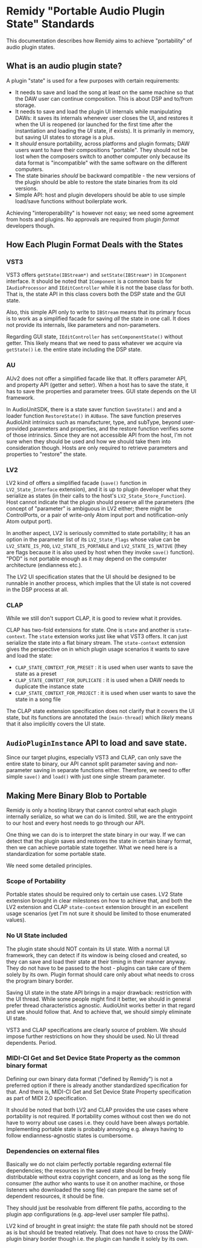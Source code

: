 
# Remidy "Portable Audio Plugin State" Standards

This documentation describes how Remidy aims to achieve "portability" of audio plugin states.

## What is an audio plugin state?

A plugin "state" is used for a few purposes with certain requirements:

- It needs to save and load the song at least on the same machine so that the DAW user can continue composition. This is about DSP and to/from storage.
- It needs to save and load the plugin UI internals while manipulating DAWs: it saves its internals whenever user closes the UI, and restores it when the UI is reopened (or launched for the first time after the instantiation and loading the *UI* state, if exists). It is primarily in memory, but saving UI states to storage is a plus.
- It *should* ensure portability, across platforms and plugin formats; DAW users want to have their compositions "portable". They should not be lost when the composers switch to another computer only because its data format is "incompatible" with the same software on the different computers.
- The state binaries *should* be backward compatible - the new versions of the plugin should be able to restore the state binaries from its old versions.
- Simple API: host and plugin developers should be able to use simple load/save functions without boilerplate work.

Achieving "interoperability" is however not easy; we need some agreement from hosts and plugins. No approvals are required from plugin *format* developers though.

## How Each Plugin Format Deals with the States

### VST3

VST3 offers `getState(IBStream*)` and `setState(IBStream*)` in `IComponent` interface. It should be noted that `IComponent` is a common basis for `IAudioProcessor` and `IEditController` while it is not the base class for both. That is, the state API in this class covers both the DSP state and the GUI state.

Also, this simple API only to write to `IBStream` means that its primary focus is to work as a simplified facade for saving *all* the state in one call. It does not provide its internals, like parameters and non-parameters.

Regarding GUI state, `IEditController` has `setComponentState()` without getter. This likely means that we need to pass whatever we acquire via `getState()` i.e. the entire state including the DSP state.

### AU

AUv2 does not offer a simplified facade like that. It offers parameter API, and property API (getter and setter). When a host has to save the state, it has to save the properties and parameter trees. GUI state depends on the UI framework.

In AudioUnitSDK, there is a state saver function `SaveState()` and and a loader function `RestoreState()` in `AUBase`. The save function preserves AudioUnit intrinsics such as manufacturer, type, and subType, beyond user-provided parameters and properties, and the restore function verifies some of those intrinsics. Since they are not accessible API from the host, I'm not sure when they should be used and how we should take them into consideration though. Hosts are only required to retrieve parameters and properties to "restore" the state.

### LV2

LV2 kind of offers a simplified facade (`save()` function in `LV2_State_Interface` extension), and it is up to plugin developer what they serialize as states (in their calls to the host's `LV2_State_Store_Function`). Host cannot indicate that the plugin should preserve all the parameters (the concept of "parameter" is ambiguous in LV2 either; there might be ControlPorts, or a pair of write-only Atom input port and notification-only Atom output port).

In another aspect, LV2 is seriously committed to state portability; it has an option in the parameter list of its `LV2_State_Flags` whose value can be `LV2_STATE_IS_POD`, `LV2_STATE_IS_PORTABLE` and `LV2_STATE_IS_NATIVE` (they are flags because it is also used by host when they invoke `save()` function). "POD" is not portable enough as it may depend on the computer architecture (endianness etc.).

The LV2 UI specification states that the UI should be designed to be runnable in another process, which implies that the UI state is not covered in the DSP process at all.

### CLAP

While we still don't support CLAP, it is good to review what it provides.

CLAP has two-fold extensions for state. One is `state` and another is `state-context`. The `state` extension works just like what VST3 offers. It can just serialize the state into a flat binary stream. The `state-context` extension gives the perspective on in which plugin usage scenarios it wants to save and load the state:

- `CLAP_STATE_CONTEXT_FOR_PRESET` : it is used when user wants to save the state as a preset
- `CLAP_STATE_CONTEXT_FOR_DUPLICATE` : it is used when a DAW needs to duplicate the instance state
- `CLAP_STATE_CONTEXT_FOR_PROJECT` : it is used when user wants to save the state in a song file

The CLAP state extension specification does not clarify that it covers the UI state, but its functions are annotated the `[main-thread]` which *likely* means that it also implicitly covers the UI state.

## `AudioPluginInstance` API to load and save state.

Since our target plugins, especially VST3 and CLAP, can only save the entire state to binary, our API cannot split parameter saving and non-parameter saving in separate functions either. Therefore, we need to offer simple `save()` and `load()` with just one single stream parameter.

## Making Mere Binary Blob to Portable

Remidy is only a hosting library that cannot control what each plugin internally serialize, so what we can do is limited. Still, we are the entrypoint to our host and every host needs to go through our API.

One thing we can do is to interpret the state binary in our way. If we can detect that the plugin saves and restores the state in certain binary format, then we can achieve portable state together. What we need here is a standardization for some portable state.

We need some detailed principles.

### Scope of Portability

Portable states should be required only to certain use cases. LV2 State extension brought in clear milestones on how to achieve that, and both the LV2 extension and CLAP `state-context` extension brought in an excellent usage scenarios (yet I'm not sure it should be limited to those enumerated values).

### No UI State included

The plugin state should NOT contain its UI state. With a normal UI framework, they can detect if its window is being closed and created, so they can save and load their state at their timing in their manner anyway. They do not have to be passed to the host - plugins can take care of them solely by its own. Plugin format should care only about what needs to cross the program binary border.

Saving UI state in the state API brings in a major drawback: restriction with the UI thread. While some people might find it better, we should in general prefer thread characteristics agnostic. AudioUnit works better in that regard and we should follow that. And to achieve that, we should simply eliminate UI state.

VST3 and CLAP specifications are clearly source of problem. We should impose further restrictions on how they should be used. No UI thread dependents. Period.

### MIDI-CI Get and Set Device State Property as the common binary format

Defining our own binary data format ("defined by Remidy") is not a preferred option if there is already another standardized specification for that. And there is, MIDI-CI Get and Set Device State Property specification as part of MIDI 2.0 specification.

It should be noted that both LV2 and CLAP provides the use cases where portability is not required. If portability comes without cost then we do not have to worry about use cases i.e. they could have been always portable. Implementing portable state is probably annoying e.g. always having to follow endianness-agnostic states is cumbersome.

### Dependencies on external files

Basically we do not claim perfectly portable regarding external file dependencies; the resources in the saved state should be freely distributable without extra copyright concern, and as long as the song file consumer (the author who wants to use it on another machine, or those listeners who downloaded the song file) can prepare the same set of dependent resources, it should be fine.

They should just be resolvable from different file paths, according to the plugin app configurations (e.g. app-level user sampler file paths).

LV2 kind of brought in great insight: the state file path should not be stored as is but should be treated relatively. That does not have to cross the DAW-plugin binary border though i.e. the plugin can handle it solely by its own.
